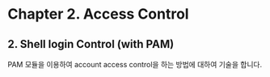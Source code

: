 # Chapter 2. Access Control
## 2. Shell login Control (with PAM)

PAM 모듈을 이용하여 account access control을 하는 방법에 대하여 기술을 합니다.